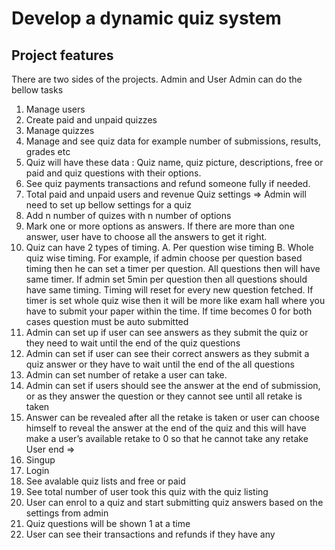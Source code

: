 # Develop a dynamic quiz system

## Project features

There are two sides of the projects. Admin and User Admin can do the bellow tasks

1. Manage users
2. Create paid and unpaid quizzes
3. Manage quizzes
4. Manage and see quiz data for example number of submissions,
   results, grades etc
5. Quiz will have these data : Quiz name, quiz picture, descriptions,
   free or paid and quiz questions with their options.
6. See quiz payments transactions and refund someone fully if
   needed.
7. Total paid and unpaid users and revenue
   Quiz settings =>
   Admin will need to set up bellow settings for a quiz
8. Add n number of quizes with n number of options
9. Mark one or more options as answers. If there are more than one
   answer, user have to choose all the answers to get it right.
10. Quiz can have 2 types of timing. A. Per question wise timing B.
    Whole quiz wise timing. For example, if admin choose per question based timing then he can set a timer per question. All questions then will have same timer. If admin set 5min per question then all questions should have same timing. Timing will reset for every new question fetched. If timer is set whole quiz wise then it will be more like exam hall where you have to submit your paper within the time. If time becomes 0 for both cases question must be auto submitted
11. Admin can set up if user can see answers as they submit the quiz or they need to wait until the end of the quiz questions
12. Admin can set if user can see their correct answers as they submit a quiz answer or they have to wait until the end of the all questions
13. Admin can set number of retake a user can take.
14. Admin can set if users should see the answer at the end of
    submission, or as they answer the question or they cannot see
    until all retake is taken
15. Answer can be revealed after all the retake is taken or user can
    choose himself to reveal the answer at the end of the quiz and this will have make a user’s available retake to 0 so that he cannot take any retake
    User end ⇒
16. Singup
17. Login
18. See avalable quiz lists and free or paid
19. See total number of user took this quiz with the quiz listing
20. User can enrol to a quiz and start submitting quiz answers based
    on the settings from admin
21. Quiz questions will be shown 1 at a time
22. User can see their transactions and refunds if they have any
